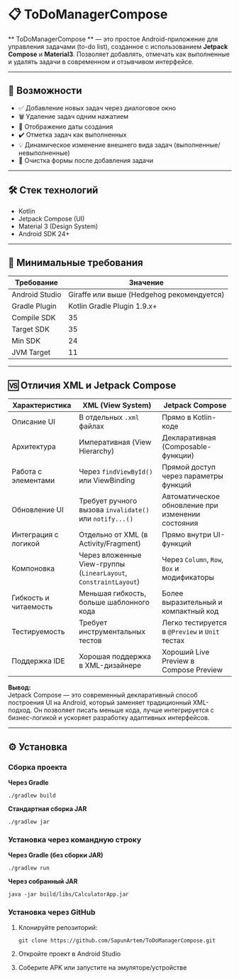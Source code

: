 # 📋 ToDoManagerCompose

** ToDoManagerCompose ** — это простое Android-приложение для управления задачами (to-do list), созданное с использованием **Jetpack Compose** и **Material3**. Позволяет добавлять, отмечать как выполненные и удалять задачи в современном и отзывчивом интерфейсе.

---

## 🚀 Возможности

- ✅ Добавление новых задач через диалоговое окно  
- 🗑 Удаление задач одним нажатием  
- 📅 Отображение даты создания  
- ✔️ Отметка задач как выполненных  
- 💡 Динамическое изменение внешнего вида задач (выполненные/невыполненные)  
- 🧼 Очистка формы после добавления задачи

---

## 🛠️ Стек технологий

- Kotlin
- Jetpack Compose (UI)
- Material 3 (Design System)
- Android SDK 24+

---

## 🧪 Минимальные требования

| Требование        | Значение                    |
|-------------------|-----------------------------|
| Android Studio    | Giraffe или выше (Hedgehog рекомендуется) |
| Gradle Plugin     | Kotlin Gradle Plugin 1.9.x+ |
| Compile SDK       | 35                          |
| Target SDK        | 35                          |
| Min SDK           | 24                          |
| JVM Target        | 11                          |

---
## 🆚 Отличия XML и Jetpack Compose

| Характеристика                     | XML (View System)                                 | Jetpack Compose                                 |
|------------------------------------|---------------------------------------------------|-------------------------------------------------|
| Описание UI                        | В отдельных `.xml` файлах                         | Прямо в Kotlin-коде                             |
| Архитектура                        | Императивная (View Hierarchy)                     | Декларативная (Composable-функции)             |
| Работа с элементами               | Через `findViewById()` или ViewBinding           | Прямой доступ через параметры функций           |
| Обновление UI                      | Требует ручного вызова `invalidate()` или `notify...()` | Автоматическое обновление при изменении состояния |
| Интеграция с логикой               | Отдельно от XML (в Activity/Fragment)            | Прямо внутри UI-функций                         |
| Компоновка                         | Через вложенные View-группы (`LinearLayout`, `ConstraintLayout`) | Через `Column`, `Row`, `Box` и модификаторы    |
| Гибкость и читаемость              | Меньшая гибкость, больше шаблонного кода         | Более выразительный и компактный код            |
| Тестируемость                      | Требует инструментальных тестов                  | Легко тестируется в `@Preview` и `Unit` тестах |
| Поддержка IDE                      | Хорошая поддержка в XML-дизайнере                | Хороший Live Preview в Compose Preview          |

**Вывод:**  
Jetpack Compose — это современный декларативный способ построения UI на Android, который заменяет традиционный XML-подход. Он позволяет писать меньше кода, лучше интегрируется с бизнес-логикой и ускоряет разработку адаптивных интерфейсов.


---


## ⚙️ Установка

### Сборка проекта
**Через Gradle** 

```./gradlew build```

**Cтандартная сборка JAR**

```./gradlew jar```

### Установка через командную строку

**Через Gradle (без сборки JAR)**

```./gradlew run```

**Через собранный JAR**

```java -jar build/libs/CalculatorApp.jar```

### Установка через GitHub

1. Клонируйте репозиторий:
   
   ```git clone https://github.com/SapunArtem/ToDoManagerCompose.git```
   
2. Откройте проект в Android Studio
3. Соберите APK или запустите на эмуляторе/устройстве
